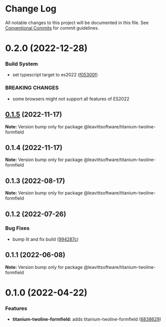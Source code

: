 # Change Log

All notable changes to this project will be documented in this file.
See [Conventional Commits](https://conventionalcommits.org) for commit guidelines.

# 0.2.0 (2022-12-28)

### Build System

- set typescript target to es2022 ([f05300f](https://github.com/LeavittSoftware/titanium-elements/commit/f05300fb73bb634f2e7d0ae6a8c1b08132ee2b6a))

### BREAKING CHANGES

- some browsers might not support all features of ES2022

## [0.1.5](https://github.com/LeavittSoftware/titanium-elements/compare/@leavittsoftware/titanium-twoline-formfield@0.1.4...@leavittsoftware/titanium-twoline-formfield@0.1.5) (2022-11-17)

**Note:** Version bump only for package @leavittsoftware/titanium-twoline-formfield

## 0.1.4 (2022-11-17)

**Note:** Version bump only for package @leavittsoftware/titanium-twoline-formfield

## 0.1.3 (2022-08-17)

**Note:** Version bump only for package @leavittsoftware/titanium-twoline-formfield

## 0.1.2 (2022-07-26)

### Bug Fixes

- bump lit and fix build ([994287c](https://github.com/LeavittSoftware/titanium-elements/commit/994287cc92267fe41093ee8ded6640521bd3facb))

## 0.1.1 (2022-06-08)

**Note:** Version bump only for package @leavittsoftware/titanium-twoline-formfield

# 0.1.0 (2022-04-22)

### Features

- **titanium-twoline-formfield:** adds titanium-twoline-formfield ([6838629](https://github.com/LeavittSoftware/titanium-elements/commit/6838629670e8e7ef842b37db95561426d9a39fca))
